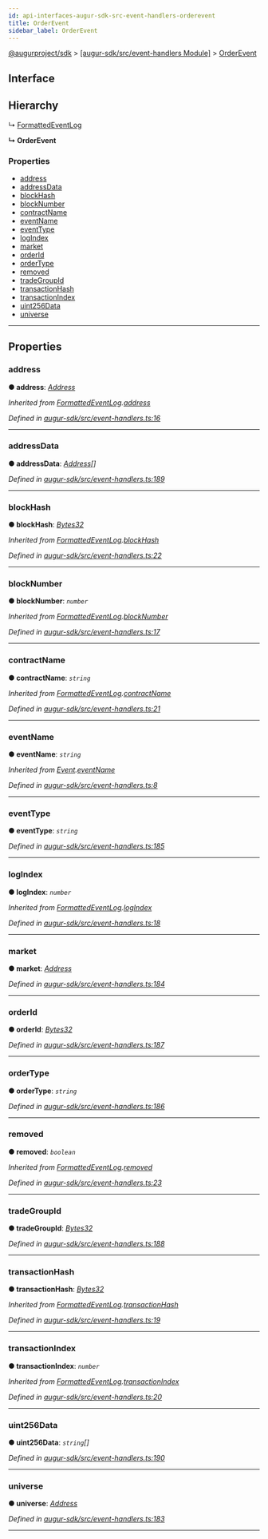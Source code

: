 ```yaml
---
id: api-interfaces-augur-sdk-src-event-handlers-orderevent
title: OrderEvent
sidebar_label: OrderEvent
---
```


[@augurproject/sdk](api-readme.md) > [[augur-sdk/src/event-handlers Module]](api-modules-augur-sdk-src-event-handlers-module.md) > [OrderEvent](api-interfaces-augur-sdk-src-event-handlers-orderevent.md)

## Interface

## Hierarchy

↳  [FormattedEventLog](api-interfaces-augur-sdk-src-event-handlers-formattedeventlog.md)

**↳ OrderEvent**

### Properties

* [address](api-interfaces-augur-sdk-src-event-handlers-orderevent.md#address)
* [addressData](api-interfaces-augur-sdk-src-event-handlers-orderevent.md#addressdata)
* [blockHash](api-interfaces-augur-sdk-src-event-handlers-orderevent.md#blockhash)
* [blockNumber](api-interfaces-augur-sdk-src-event-handlers-orderevent.md#blocknumber)
* [contractName](api-interfaces-augur-sdk-src-event-handlers-orderevent.md#contractname)
* [eventName](api-interfaces-augur-sdk-src-event-handlers-orderevent.md#eventname)
* [eventType](api-interfaces-augur-sdk-src-event-handlers-orderevent.md#eventtype)
* [logIndex](api-interfaces-augur-sdk-src-event-handlers-orderevent.md#logindex)
* [market](api-interfaces-augur-sdk-src-event-handlers-orderevent.md#market)
* [orderId](api-interfaces-augur-sdk-src-event-handlers-orderevent.md#orderid)
* [orderType](api-interfaces-augur-sdk-src-event-handlers-orderevent.md#ordertype)
* [removed](api-interfaces-augur-sdk-src-event-handlers-orderevent.md#removed)
* [tradeGroupId](api-interfaces-augur-sdk-src-event-handlers-orderevent.md#tradegroupid)
* [transactionHash](api-interfaces-augur-sdk-src-event-handlers-orderevent.md#transactionhash)
* [transactionIndex](api-interfaces-augur-sdk-src-event-handlers-orderevent.md#transactionindex)
* [uint256Data](api-interfaces-augur-sdk-src-event-handlers-orderevent.md#uint256data)
* [universe](api-interfaces-augur-sdk-src-event-handlers-orderevent.md#universe)

---

## Properties

<a id="address"></a>

###  address

**● address**: *[Address](api-modules-augur-sdk-src-event-handlers-module.md#address)*

*Inherited from [FormattedEventLog](api-interfaces-augur-sdk-src-event-handlers-formattedeventlog.md).[address](api-interfaces-augur-sdk-src-event-handlers-formattedeventlog.md#address)*

*Defined in [augur-sdk/src/event-handlers.ts:16](https://github.com/AugurProject/augur/blob/1e1466f1d3/packages/augur-sdk/src/event-handlers.ts#L16)*

___
<a id="addressdata"></a>

###  addressData

**● addressData**: *[Address](api-modules-augur-sdk-src-event-handlers-module.md#address)[]*

*Defined in [augur-sdk/src/event-handlers.ts:189](https://github.com/AugurProject/augur/blob/1e1466f1d3/packages/augur-sdk/src/event-handlers.ts#L189)*

___
<a id="blockhash"></a>

###  blockHash

**● blockHash**: *[Bytes32](api-modules-augur-sdk-src-event-handlers-module.md#bytes32)*

*Inherited from [FormattedEventLog](api-interfaces-augur-sdk-src-event-handlers-formattedeventlog.md).[blockHash](api-interfaces-augur-sdk-src-event-handlers-formattedeventlog.md#blockhash)*

*Defined in [augur-sdk/src/event-handlers.ts:22](https://github.com/AugurProject/augur/blob/1e1466f1d3/packages/augur-sdk/src/event-handlers.ts#L22)*

___
<a id="blocknumber"></a>

###  blockNumber

**● blockNumber**: *`number`*

*Inherited from [FormattedEventLog](api-interfaces-augur-sdk-src-event-handlers-formattedeventlog.md).[blockNumber](api-interfaces-augur-sdk-src-event-handlers-formattedeventlog.md#blocknumber)*

*Defined in [augur-sdk/src/event-handlers.ts:17](https://github.com/AugurProject/augur/blob/1e1466f1d3/packages/augur-sdk/src/event-handlers.ts#L17)*

___
<a id="contractname"></a>

###  contractName

**● contractName**: *`string`*

*Inherited from [FormattedEventLog](api-interfaces-augur-sdk-src-event-handlers-formattedeventlog.md).[contractName](api-interfaces-augur-sdk-src-event-handlers-formattedeventlog.md#contractname)*

*Defined in [augur-sdk/src/event-handlers.ts:21](https://github.com/AugurProject/augur/blob/1e1466f1d3/packages/augur-sdk/src/event-handlers.ts#L21)*

___
<a id="eventname"></a>

###  eventName

**● eventName**: *`string`*

*Inherited from [Event](api-interfaces-augur-sdk-src-event-handlers-event.md).[eventName](api-interfaces-augur-sdk-src-event-handlers-event.md#eventname)*

*Defined in [augur-sdk/src/event-handlers.ts:8](https://github.com/AugurProject/augur/blob/1e1466f1d3/packages/augur-sdk/src/event-handlers.ts#L8)*

___
<a id="eventtype"></a>

###  eventType

**● eventType**: *`string`*

*Defined in [augur-sdk/src/event-handlers.ts:185](https://github.com/AugurProject/augur/blob/1e1466f1d3/packages/augur-sdk/src/event-handlers.ts#L185)*

___
<a id="logindex"></a>

###  logIndex

**● logIndex**: *`number`*

*Inherited from [FormattedEventLog](api-interfaces-augur-sdk-src-event-handlers-formattedeventlog.md).[logIndex](api-interfaces-augur-sdk-src-event-handlers-formattedeventlog.md#logindex)*

*Defined in [augur-sdk/src/event-handlers.ts:18](https://github.com/AugurProject/augur/blob/1e1466f1d3/packages/augur-sdk/src/event-handlers.ts#L18)*

___
<a id="market"></a>

###  market

**● market**: *[Address](api-modules-augur-sdk-src-event-handlers-module.md#address)*

*Defined in [augur-sdk/src/event-handlers.ts:184](https://github.com/AugurProject/augur/blob/1e1466f1d3/packages/augur-sdk/src/event-handlers.ts#L184)*

___
<a id="orderid"></a>

###  orderId

**● orderId**: *[Bytes32](api-modules-augur-sdk-src-event-handlers-module.md#bytes32)*

*Defined in [augur-sdk/src/event-handlers.ts:187](https://github.com/AugurProject/augur/blob/1e1466f1d3/packages/augur-sdk/src/event-handlers.ts#L187)*

___
<a id="ordertype"></a>

###  orderType

**● orderType**: *`string`*

*Defined in [augur-sdk/src/event-handlers.ts:186](https://github.com/AugurProject/augur/blob/1e1466f1d3/packages/augur-sdk/src/event-handlers.ts#L186)*

___
<a id="removed"></a>

###  removed

**● removed**: *`boolean`*

*Inherited from [FormattedEventLog](api-interfaces-augur-sdk-src-event-handlers-formattedeventlog.md).[removed](api-interfaces-augur-sdk-src-event-handlers-formattedeventlog.md#removed)*

*Defined in [augur-sdk/src/event-handlers.ts:23](https://github.com/AugurProject/augur/blob/1e1466f1d3/packages/augur-sdk/src/event-handlers.ts#L23)*

___
<a id="tradegroupid"></a>

###  tradeGroupId

**● tradeGroupId**: *[Bytes32](api-modules-augur-sdk-src-event-handlers-module.md#bytes32)*

*Defined in [augur-sdk/src/event-handlers.ts:188](https://github.com/AugurProject/augur/blob/1e1466f1d3/packages/augur-sdk/src/event-handlers.ts#L188)*

___
<a id="transactionhash"></a>

###  transactionHash

**● transactionHash**: *[Bytes32](api-modules-augur-sdk-src-event-handlers-module.md#bytes32)*

*Inherited from [FormattedEventLog](api-interfaces-augur-sdk-src-event-handlers-formattedeventlog.md).[transactionHash](api-interfaces-augur-sdk-src-event-handlers-formattedeventlog.md#transactionhash)*

*Defined in [augur-sdk/src/event-handlers.ts:19](https://github.com/AugurProject/augur/blob/1e1466f1d3/packages/augur-sdk/src/event-handlers.ts#L19)*

___
<a id="transactionindex"></a>

###  transactionIndex

**● transactionIndex**: *`number`*

*Inherited from [FormattedEventLog](api-interfaces-augur-sdk-src-event-handlers-formattedeventlog.md).[transactionIndex](api-interfaces-augur-sdk-src-event-handlers-formattedeventlog.md#transactionindex)*

*Defined in [augur-sdk/src/event-handlers.ts:20](https://github.com/AugurProject/augur/blob/1e1466f1d3/packages/augur-sdk/src/event-handlers.ts#L20)*

___
<a id="uint256data"></a>

###  uint256Data

**● uint256Data**: *`string`[]*

*Defined in [augur-sdk/src/event-handlers.ts:190](https://github.com/AugurProject/augur/blob/1e1466f1d3/packages/augur-sdk/src/event-handlers.ts#L190)*

___
<a id="universe"></a>

###  universe

**● universe**: *[Address](api-modules-augur-sdk-src-event-handlers-module.md#address)*

*Defined in [augur-sdk/src/event-handlers.ts:183](https://github.com/AugurProject/augur/blob/1e1466f1d3/packages/augur-sdk/src/event-handlers.ts#L183)*

___

